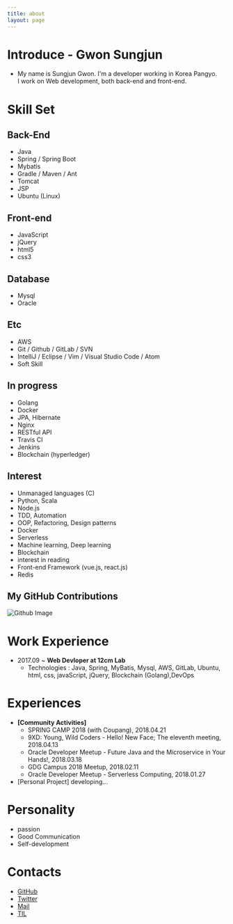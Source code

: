 ```yaml
---
title: about
layout: page
---
```


# Introduce - Gwon Sungjun

- My name is Sungjun Gwon. I'm a developer working in Korea Pangyo. <br />I work on Web development, both back-end and front-end.

# Skill Set

## Back-End
- Java  
- Spring / Spring Boot
- Mybatis
- Gradle / Maven / Ant
- Tomcat
- JSP
- Ubuntu (Linux)

## Front-end
- JavaScript
- jQuery
- html5
- css3

## Database
- Mysql
- Oracle

## Etc
- AWS
- Git / Github / GitLab / SVN
- IntelliJ / Eclipse / Vim / Visual Studio Code / Atom
- Soft Skill

## In progress
- Golang
- Docker
- JPA, Hibernate
- Nginx
- RESTful API
- Travis CI
- Jenkins
- Blockchain (hyperledger)

## Interest
- Unmanaged languages (C)
- Python, Scala
- Node.js
- TDD, Automation
- OOP, Refactoring, Design patterns
- Docker
- Serverless
- Machine learning, Deep learning
- Blockchain
- interest in reading
- Front-end Framework (vue.js, react.js)
- Redis

## My GitHub Contributions

![Github Image](https://ghchart.rshah.org/gwonsungjun)

# Work Experience
- 2017.09 ~ **Web Devloper at 12cm Lab**
  - Technologies : Java, Spring, MyBatis, Mysql, AWS, GitLab, Ubuntu, html, css, javaScript, jQuery, Blockchain (Golang),DevOps

# Experiences
- **[Community Activities]**
  - SPRING CAMP 2018 (with Coupang), 2018.04.21
  - 9XD: Young, Wild Coders - Hello! New Face; The eleventh meeting, 2018.04.13
  - Oracle Developer Meetup - Future Java and the Microservice in Your Hands!, 2018.03.18
  - GDG Campus 2018 Meetup, 2018.02.11
  - Oracle Developer Meetup - Serverless Computing, 2018.01.27
- [Personal Project] developing...  

# Personality
- passion
- Good Communication
- Self-development

# Contacts
- [GitHub](https://github.com/gwonsungjun)
- [Twitter](https://twitter.com/kwen5600)
- [Mail](mailto:sungjunpizz@gmail)
- [TIL](https://github.com/gwonsungjun/TIL)
